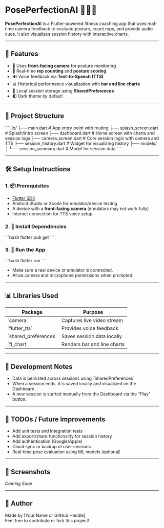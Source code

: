 # PosePerfectionAI 🧘‍♀️📱

**PosePerfectionAI** is a Flutter-powered fitness coaching app that uses real-time camera feedback to evaluate posture, count reps, and provide audio cues. It also visualizes session history with interactive charts.

---

## 🚀 Features

- 📸 Uses **front-facing camera** for posture monitoring  
- 🧠 Real-time **rep counting** and **posture scoring**  
- 🔊 Voice feedback via **Text-to-Speech (TTS)**  
- 📊 Historical performance visualization with **bar and line charts**  
- 💾 Local session storage using **SharedPreferences**  
- 🌓 Dark theme by default  

---

## 📂 Project Structure

\`\`\`
lib/
├── main.dart                # App entry point with routing
├── splash_screen.dart       # Splash/intro screen
├── dashboard.dart           # Home screen with charts and session logs
├── camera_screen.dart       # Core session logic with camera and TTS
├── session_history.dart     # Widget for visualizing history
├── models/
│   └── session_summary.dart # Model for session data
\`\`\`

---

## 🛠️ Setup Instructions

### 1. 📦 Prerequisites

- [Flutter SDK](https://docs.flutter.dev/get-started/install)
- Android Studio or Xcode for emulator/device testing
- A device with a **front-facing camera** (emulators may not work fully)
- Internet connection for TTS voice setup

### 2. 🧱 Install Dependencies

\`\`\`bash
flutter pub get
\`\`\`

### 3. 📱 Run the App

\`\`\`bash
flutter run
\`\`\`

- Make sure a real device or emulator is connected.
- Allow camera and microphone permissions when prompted.

---

## 📊 Libraries Used

| Package              | Purpose                        |
|----------------------|--------------------------------|
| \`camera\`             | Captures live video stream     |
| \`flutter_tts\`        | Provides voice feedback        |
| \`shared_preferences\` | Saves session data locally     |
| \`fl_chart\`           | Renders bar and line charts    |

---

## 🧪 Development Notes

- Data is persisted across sessions using \`SharedPreferences\`.
- When a session ends, it is saved locally and visualized on the Dashboard.
- A new session is started manually from the Dashboard via the "Play" button.

---

## 🧹 TODOs / Future Improvements

- Add unit tests and integration tests  
- Add export/share functionality for session history  
- Add authentication (Google/Apple)  
- Cloud sync or backup of user sessions  
- Real-time pose evaluation using ML models (optional)  

---

## 📸 Screenshots

*Coming Soon*

---

## 👤 Author

Made by [Your Name or GitHub Handle]  
Feel free to contribute or fork this project!
